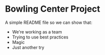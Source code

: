 # Bowling Center Project

A simple README file so we can show that:

  - We're working as a team
  - Trying to use best practices
  - Magic
  - Just another try

